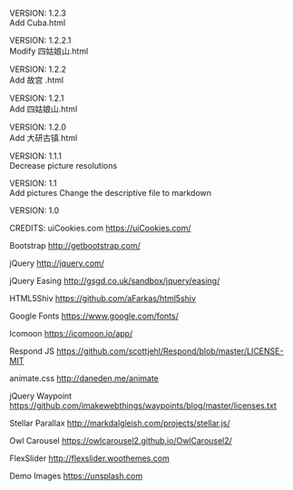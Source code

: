 VERSION: 1.2.3\
Add Cuba.html

VERSION: 1.2.2.1\
Modify 四姑娘山.html

VERSION: 1.2.2\
Add 故宫 .html

VERSION: 1.2.1\
Add 四姑娘山.html

VERSION: 1.2.0\
Add 大研古镇.html

VERSION: 1.1.1\
Decrease picture resolutions

VERSION: 1.1\
Add pictures
Change the descriptive file to markdown

VERSION: 1.0

CREDITS:
uiCookies.com
https://uiCookies.com/

Bootstrap
http://getbootstrap.com/

jQuery
http://jquery.com/

jQuery Easing
http://gsgd.co.uk/sandbox/jquery/easing/

HTML5Shiv
https://github.com/aFarkas/html5shiv

Google Fonts
https://www.google.com/fonts/

Icomoon
https://icomoon.io/app/

Respond JS
https://github.com/scottjehl/Respond/blob/master/LICENSE-MIT

animate.css
http://daneden.me/animate

jQuery Waypoint
https://github.com/imakewebthings/waypoints/blog/master/licenses.txt

Stellar Parallax
http://markdalgleish.com/projects/stellar.js/

Owl Carousel
https://owlcarousel2.github.io/OwlCarousel2/

FlexSlider
http://flexslider.woothemes.com

Demo Images
https://unsplash.com